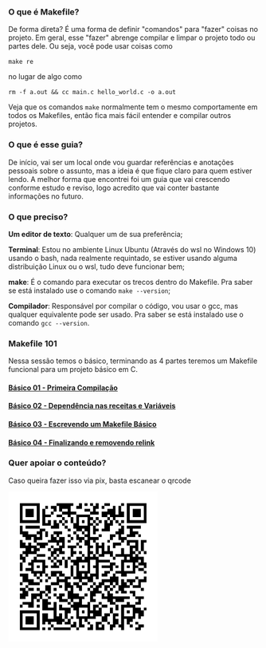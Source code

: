 ### O que é Makefile?
De forma direta? É uma forma de definir "comandos" para "fazer" coisas no projeto. Em geral, esse "fazer" abrenge compilar e limpar o projeto todo ou partes dele.
Ou seja, você pode usar coisas como
```
make re
```
no lugar de algo como
```
rm -f a.out && cc main.c hello_world.c -o a.out
```
Veja que os comandos `make` normalmente tem o mesmo comportamente em todos os Makefiles, então fica mais fácil entender e compilar outros projetos.

### O que é esse guia?
De início, vai ser um local onde vou guardar referências e anotações pessoais sobre o assunto, mas a ideia é que fique claro para quem estiver lendo.
A melhor forma que encontrei foi um guia que vai crescendo conforme estudo e reviso, logo acredito que vai conter bastante informações no futuro.

### O que preciso?

**Um editor de texto**: Qualquer um de sua preferência;

**Terminal**: Estou no ambiente Linux Ubuntu (Através do wsl no Windows 10) usando o bash, nada realmente requintado, se estiver usando alguma distribuição Linux ou o wsl, tudo deve funcionar bem;

**make**: É o comando para executar os trecos dentro do Makefile. Pra saber se está instalado use o comando `make --version`;

**Compilador**: Responsável por compilar o código, vou usar o gcc, mas qualquer equivalente pode ser usado. Pra saber se está instalado use o comando `gcc --version`.

### Makefile 101
Nessa sessão temos o básico, terminando as 4 partes teremos um Makefile funcional para um projeto básico em C.
#### [Básico 01 - Primeira Compilação](https://github.com/rapdos-s/Galactic-Guide-to-Makefile-Creation/tree/main/basic%2001%20-%20First%20compilation)
#### [Básico 02 - Dependência nas receitas e Variáveis](https://github.com/rapdos-s/Galactic-Guide-to-Makefile-Creation/tree/main/basic%2002%20-%20Recipe%20Dependencies%20and%20Variables)
#### [Básico 03 - Escrevendo um Makefile Básico](https://github.com/rapdos-s/Galactic-Guide-to-Makefile-Creation/tree/main/basic%2003%20-%20Writing%20a%20basic%20Makefile)
#### [Básico 04 - Finalizando e removendo relink](https://github.com/rapdos-s/Galactic-Guide-to-Makefile-Creation/tree/main/basic%2004%20-%20Removing%20relink%20finishing)

### Quer apoiar o conteúdo?
Caso queira fazer isso via pix, basta escanear o qrcode

<img src="assets/qrcode-pix.png" alt="QRCode Pix" width="300"/>

